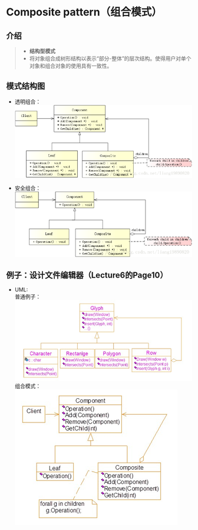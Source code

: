 # Composite pattern（组合模式）

## 介绍

>* **结构型模式**  
>* 将对象组合成树形结构以表示“部分-整体”的层次结构。使得用户对单个对象和组合对象的使用具有一致性。  

## 模式结构图

* 透明组合：  
![透明组合](picture/透明组合.png)  

* 安全组合：  
![安全组合](picture/安全组合.png)  

## 例子：设计文件编辑器（Lecture6的Page10）

* UML:  
普通例子：  
![类图](picture/组合模式例子图.jpg)  
组合模式：  
![类图](picture/组合2.jpg)  
